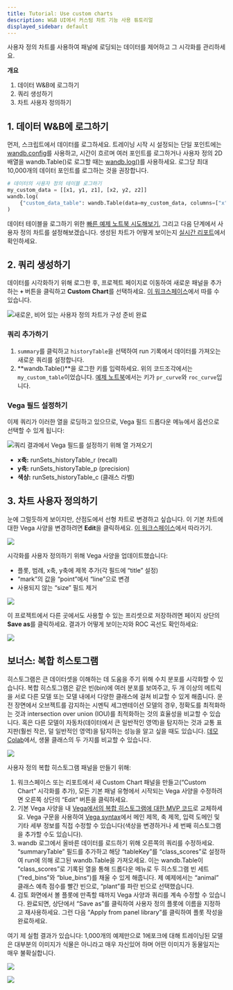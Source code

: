 ```yaml
---
title: Tutorial: Use custom charts
description: W&B UI에서 커스텀 차트 기능 사용 튜토리얼
displayed_sidebar: default
---
```


사용자 정의 차트를 사용하여 패널에 로딩되는 데이터를 제어하고 그 시각화를 관리하세요.

**개요**

1. 데이터 W&B에 로그하기
2. 쿼리 생성하기
3. 차트 사용자 정의하기

## 1. 데이터 W&B에 로그하기

먼저, 스크립트에서 데이터를 로그하세요. 트레이닝 시작 시 설정되는 단일 포인트에는 [wandb.config](../../../../guides/track/config.md)를 사용하고, 시간이 흐르며 여러 포인트를 로그하거나 사용자 정의 2D 배열을 wandb.Table()로 로그할 때는 [wandb.log()](../../../../guides/track/log/intro.md)를 사용하세요. 로그당 최대 10,000개의 데이터 포인트를 로그하는 것을 권장합니다.

```python
# 데이터의 사용자 정의 테이블 로그하기
my_custom_data = [[x1, y1, z1], [x2, y2, z2]]
wandb.log(
    {"custom_data_table": wandb.Table(data=my_custom_data, columns=["x", "y", "z"])}
)
```

데이터 테이블을 로그하기 위한 [빠른 예제 노트북 시도해보기](https://bit.ly/custom-charts-colab), 그리고 다음 단계에서 사용자 정의 차트를 설정해보겠습니다. 생성된 차트가 어떻게 보이는지 [실시간 리포트](https://app.wandb.ai/demo-team/custom-charts/reports/Custom-Charts--VmlldzoyMTk5MDc)에서 확인하세요.

## 2. 쿼리 생성하기

데이터를 시각화하기 위해 로그한 후, 프로젝트 페이지로 이동하여 새로운 패널을 추가하는 **`+`** 버튼을 클릭하고 **Custom Chart**를 선택하세요. [이 워크스페이스](https://app.wandb.ai/demo-team/custom-charts)에서 따를 수 있습니다.

![새로운, 비어 있는 사용자 정의 차트가 구성 준비 완료](/images/app_ui/create_a_query.png)

### 쿼리 추가하기

1. `summary`를 클릭하고 `historyTable`을 선택하여 run 기록에서 데이터를 가져오는 새로운 쿼리를 설정합니다.
2. **wandb.Table()**을 로그한 키를 입력하세요. 위의 코드조각에서는 `my_custom_table`이었습니다. [예제 노트북](https://bit.ly/custom-charts-colab)에서는 키가 `pr_curve`와 `roc_curve`입니다.

### Vega 필드 설정하기

이제 쿼리가 이러한 열을 로딩하고 있으므로, Vega 필드 드롭다운 메뉴에서 옵션으로 선택할 수 있게 됩니다:

![쿼리 결과에서 Vega 필드를 설정하기 위해 열 가져오기](/images/app_ui/set_vega_fields.png)

* **x축:** runSets_historyTable_r (recall)
* **y축:** runSets_historyTable_p (precision)
* **색상:** runSets_historyTable_c (클래스 라벨)

## 3. 차트 사용자 정의하기

눈에 그럴듯하게 보이지만, 산점도에서 선형 차트로 변경하고 싶습니다. 이 기본 차트에 대한 Vega 사양을 변경하려면 **Edit**을 클릭하세요. [이 워크스페이스](https://app.wandb.ai/demo-team/custom-charts)에서 따라가기.

![](/images/general/custom-charts-1.png)

시각화를 사용자 정의하기 위해 Vega 사양을 업데이트했습니다:

* 플롯, 범례, x축, y축에 제목 추가(각 필드에 “title” 설정)
* “mark”의 값을 “point”에서 “line”으로 변경
* 사용되지 않는 “size” 필드 제거

![](/images/app_ui/customize_vega_spec_for_pr_curve.png)

이 프로젝트에서 다른 곳에서도 사용할 수 있는 프리셋으로 저장하려면 페이지 상단의 **Save as**를 클릭하세요. 결과가 어떻게 보이는지와 ROC 곡선도 확인하세요:

![](/images/general/custom-charts-2.png)

## 보너스: 복합 히스토그램

히스토그램은 큰 데이터셋을 이해하는 데 도움을 주기 위해 수치 분포를 시각화할 수 있습니다. 복합 히스토그램은 같은 빈(bin)에 여러 분포를 보여주고, 두 개 이상의 메트릭을 서로 다른 모델 또는 모델 내에서 다양한 클래스에 걸쳐 비교할 수 있게 해줍니다. 운전 장면에서 오브젝트를 감지하는 시멘틱 세그멘테이션 모델의 경우, 정확도를 최적화하는 것과 intersection over union (IOU)를 최적화하는 것의 효율성을 비교할 수 있습니다. 혹은 다른 모델이 자동차(데이터에서 큰 일반적인 영역)을 탐지하는 것과 교통 표지판(훨씬 작은, 덜 일반적인 영역)을 탐지하는 성능을 알고 싶을 때도 있습니다. [데모 Colab](https://bit.ly/custom-charts-colab)에서, 생물 클래스의 두 가지를 비교할 수 있습니다.

![](/images/app_ui/composite_histograms.png)

사용자 정의 복합 히스토그램 패널을 만들기 위해:

1. 워크스페이스 또는 리포트에서 새 Custom Chart 패널을 만들고(“Custom Chart” 시각화를 추가), 모든 기본 패널 유형에서 시작되는 Vega 사양을 수정하려면 오른쪽 상단의 “Edit” 버튼을 클릭하세요.
2. 기본 Vega 사양을 내 [Vega에서의 복합 히스토그램에 대한 MVP 코드](https://gist.github.com/staceysv/9bed36a2c0c2a427365991403611ce21)로 교체하세요. Vega 구문을 사용하여 [Vega syntax](https://vega.github.io/)에서 메인 제목, 축 제목, 입력 도메인 및 기타 세부 정보를 직접 수정할 수 있습니다(색상을 변경하거나 세 번째 히스토그램을 추가할 수도 있습니다).
3. wandb 로그에서 올바른 데이터를 로드하기 위해 오른쪽의 쿼리를 수정하세요. “summaryTable” 필드를 추가하고 해당 “tableKey”를 “class_scores”로 설정하여 run에 의해 로그된 wandb.Table을 가져오세요. 이는 wandb.Table이 “class_scores”로 기록된 열을 통해 드롭다운 메뉴로 두 히스토그램 빈 세트(“red_bins”와 “blue_bins”)를 채울 수 있게 해줍니다. 제 예제에서는 “animal” 클래스 예측 점수를 빨간 빈으로, “plant”를 파란 빈으로 선택했습니다.
4. 검토 화면에서 볼 플롯에 만족할 때까지 Vega 사양과 쿼리를 계속 수정할 수 있습니다. 완료되면, 상단에서 “Save as”를 클릭하여 사용자 정의 플롯에 이름을 지정하고 재사용하세요. 그런 다음 “Apply from panel library”를 클릭하여 플롯 작성을 완료하세요.

여기 제 실험 결과가 있습니다: 1,000개의 예제만으로 1에포크에 대해 트레이닝된 모델은 대부분의 이미지가 식물은 아니라고 매우 자신있어 하며 어떤 이미지가 동물일지는 매우 불확실합니다.

![](/images/general/custom-charts-3.png)

![](/images/general/custom-charts-4.png)
